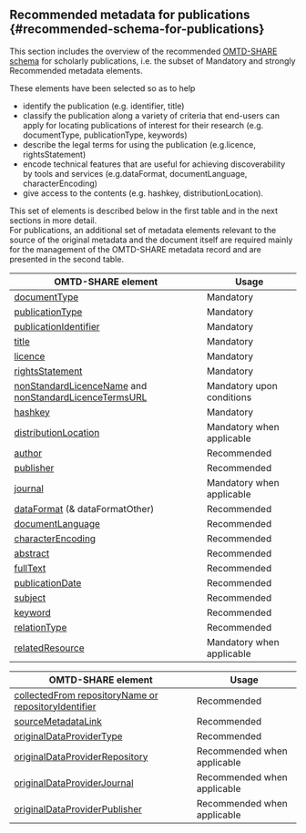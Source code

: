 ## ​Recommended metadata for publications {#recommended-schema-for-publications}

This section includes the overview of the recommended [OMTD-SHARE schema](/the_omtd-share_metadata_schema.md) for scholarly publications, i.e. the subset of Mandatory and strongly Recommended metadata elements.

These elements have been selected so as to help

* identify the publication \(e.g. identifier, title\)
* classify the publication along a variety of criteria that end-users can apply for locating publications of interest for their research \(e.g. documentType, publicationType, keywords\)
* describe the legal terms for using the publication \(e.g.licence, rightsStatement\)
* encode  technical features that are useful for achieving discoverability by tools and services \(e.g.dataFormat, documentLanguage, characterEncoding\)
* give access to the contents \(e.g. hashkey, distributionLocation\).

This set of elements is described below in the first table and in the next sections in more detail.  
For publications, an additional set of metadata elements relevant to the source of the original metadata and the document itself are required mainly for the management of the OMTD-SHARE metadata record and are presented in the second table.

| OMTD-SHARE element | Usage |
| --- | --- |
| [documentType](/publications_documentType.md) | Mandatory |
| [publicationType](/publications_publicationType.md) | Mandatory |
| [publicationIdentifier](/publications_identifier.md) | Mandatory |
| [title](/publications_title.md) | Mandatory |
| [licence](/licence.md) | Mandatory |
| [rightsStatement](/rightsStatement.md) | Mandatory |
| [nonStandardLicenceName](/nonStandardLicenceName.md) and [nonStandardLicenceTermsURL](/nonStandardLicenceTermsURL.md) | Mandatory upon conditions |
| [hashkey](/publications_hashkey.md) | Mandatory |
| [distributionLocation](/distributionURL.md) | Μandatory when applicable |
| [author](/publications_author.md) | Recommended |
| [publisher](/publications_publisher.md) | Recommended |
| [journal](/publications_journal.md) | Mandatory when applicable |
| [dataFormat](/publications_dataFormat.md) \(& dataFormatOther\) | Recommended |
| [documentLanguage](/publications_documentLanguage.md) | Recommended |
| [characterEncoding](/publications_characterEncoding.md) | Recommended |
| [abstract](/publications_abstract.md) | Recommended |
| [fullText](/publications_fullText.md) | Recommended |
| [publicationDate](/publications_publicationDate.md) | Recommended |
| [subject ](/publications_subject.md) | Recommended |
| [keyword ](/publications_keyword.md) | Recommended |
| [relationType ](/publications_relationType.md) | Recommended |
| [relatedResource ](/publications_relatedResource.md) | Mandatory when applicable |

| OMTD-SHARE element | Usage |
| --- | --- |
| [collectedFrom repositoryName or repositoryIdentifier](/publications_collectedFrom.md) | Recommended |
| [sourceMetadataLink ](/publications_sourceMetadataLink.md) | Recommended |
| [originalDataProviderType ](/publications_originalDataProviderType.md) | Recommended |
| [originalDataProviderRepository ](/publications_originalDataProviderRepository.md) | Recommended when applicable |
| [originalDataProviderJournal ](/publications_originalDataProviderJournal.md) | Recommended when applicable |
| [originalDataProviderPublisher ](/publications_originalDataProviderPublisher.md) | Recommended when applicable |



